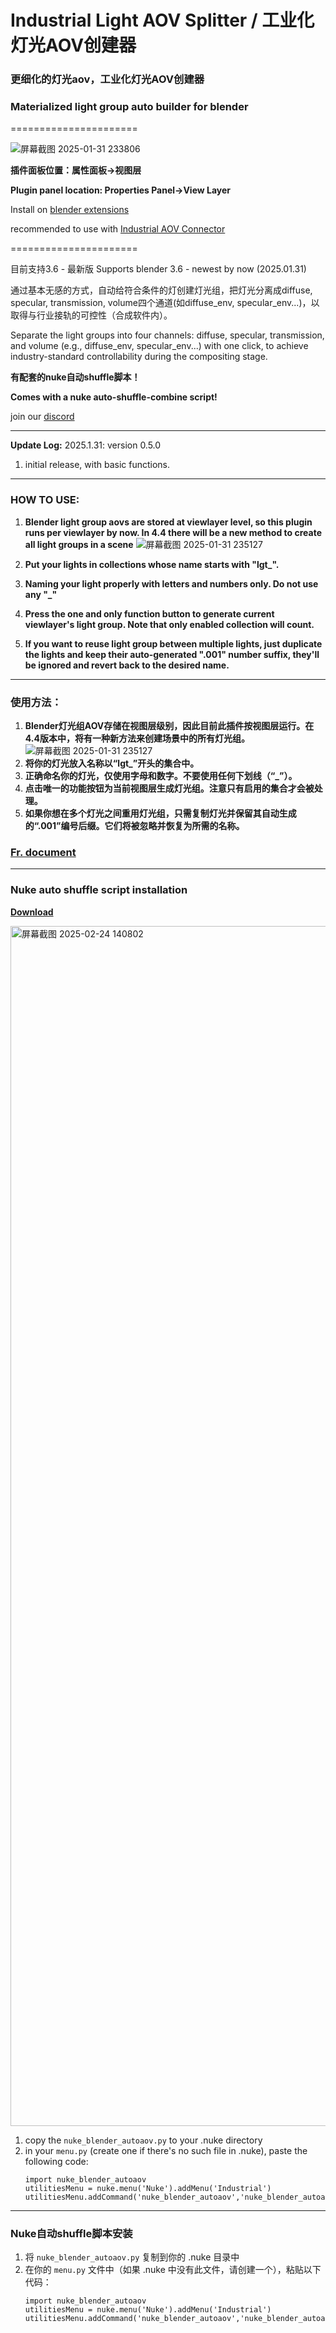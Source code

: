 # Industrial Light AOV Splitter / 工业化灯光AOV创建器

### 更细化的灯光aov，工业化灯光AOV创建器

### Materialized light group auto builder for blender
======================

![屏幕截图 2025-01-31 233806](https://github.com/user-attachments/assets/39c8bdc9-a9c3-46f8-bbdf-9fe23bd8cf6a)

**插件面板位置：属性面板→视图层**

**Plugin panel location: Properties Panel→View Layer**

Install on [blender extensions](https://extensions.blender.org/add-ons/industrial-light-aov-splitter/)

recommended to use with [Industrial AOV Connector](https://github.com/RolandVyens/Industrial-AOV-Connector)

======================

目前支持3.6 - 最新版 Supports blender 3.6 - newest by now (2025.01.31)

通过基本无感的方式，自动给符合条件的灯创建灯光组，把灯光分离成diffuse, specular, transmission, volume四个通道(如diffuse_env, specular_env...)，以取得与行业接轨的可控性（合成软件内）。

Separate the light groups into four channels: diffuse, specular, transmission, and volume (e.g., diffuse_env, specular_env...) with one click, to achieve industry-standard controllability during the compositing stage.

**有配套的nuke自动shuffle脚本！**

**Comes with a nuke auto-shuffle-combine script!**

join our [discord](https://discord.gg/UNHGnFEK)

---
**Update Log:**
2025.1.31: version 0.5.0

1. initial release, with basic functions.

---

### HOW TO USE:

1. **Blender light group aovs are stored at viewlayer level, so this plugin runs per viewlayer by now. In 4.4 there will be a new method to create all light groups in a scene**
![屏幕截图 2025-01-31 235127](https://github.com/user-attachments/assets/195364a8-76fe-4985-9933-1f84b849efd5)

3. **Put your lights in collections whose name starts with "lgt_".**
4. **Naming your light properly with letters and numbers only. Do not use any "_"**
5. **Press the one and only function button to generate current viewlayer's light group. Note that only enabled collection will count.**
6. **If you want to reuse light group between multiple lights, just duplicate the lights and keep their auto-generated ".001" number suffix, they'll be ignored and revert back to the desired name.**

---

### 使用方法：

1. **Blender灯光组AOV存储在视图层级别，因此目前此插件按视图层运行。在4.4版本中，将有一种新方法来创建场景中的所有灯光组。**
![屏幕截图 2025-01-31 235127](https://github.com/user-attachments/assets/195364a8-76fe-4985-9933-1f84b849efd5)
3. **将你的灯光放入名称以“lgt_”开头的集合中。**
4. **正确命名你的灯光，仅使用字母和数字。不要使用任何下划线（“_”）。**
5. **点击唯一的功能按钮为当前视图层生成灯光组。注意只有启用的集合才会被处理。**
6. **如果你想在多个灯光之间重用灯光组，只需复制灯光并保留其自动生成的“.001”编号后缀。它们将被忽略并恢复为所需的名称。**

### [Fr. document](https://github.com/RolandVyens/Industrial-Light-AOV-Splitter/blob/main/misc/Industrial_Light_AOV_slitter_manual_French.pdf)

---

### Nuke auto shuffle script installation

[**Download**](https://github.com/RolandVyens/Industrial-Light-AOV-Splitter/releases/download/release0.5.0/nuke_blender_autoaov.py)

<img width="1920" alt="屏幕截图 2025-02-24 140802" src="https://github.com/user-attachments/assets/1e684633-bf7c-4e89-ae0e-237df29db643" />

1. copy the `nuke_blender_autoaov.py` to your .nuke directory
2. in your `menu.py` (create one if there's no such file in .nuke), paste the following code:
   ```
   import nuke_blender_autoaov
   utilitiesMenu = nuke.menu('Nuke').addMenu('Industrial')
   utilitiesMenu.addCommand('nuke_blender_autoaov','nuke_blender_autoaov.shuffle_and_combine_light_groups()')
   ```

---

### Nuke自动shuffle脚本安装

1. 将 `nuke_blender_autoaov.py` 复制到你的 .nuke 目录中
2. 在你的 `menu.py` 文件中（如果 .nuke 中没有此文件，请创建一个），粘贴以下代码：
   ```
   import nuke_blender_autoaov
   utilitiesMenu = nuke.menu('Nuke').addMenu('Industrial')
   utilitiesMenu.addCommand('nuke_blender_autoaov','nuke_blender_autoaov.shuffle_and_combine_light_groups()')
   ```
